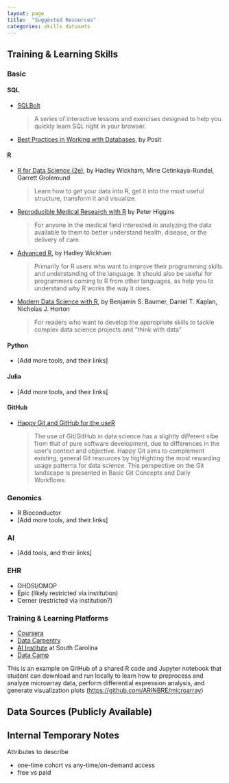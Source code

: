 ```yaml
---
layout: page
title:  "Suggested Resources"
categories: skills datasets
---
```


Training & Learning Skills
-------------

### Basic

#### SQL

* [SQLBolt](https://sqlbolt.com/)

  > A series of interactive lessons and exercises designed to help you quickly learn SQL right in your browser.

* [Best Practices in Working with Databases](https://solutions.posit.co/connections/db/), by Posit

#### R

* [R for Data Science (2e)](https://r4ds.hadley.nz/), by Hadley Wickham, Mine Cetinkaya-Rundel, Garrett Grolemund

  > Learn how to get your data into R, get it into the most useful structure, transform it and visualize.

* [Reproducible Medical Research with R](https://bookdown.org/pdr_higgins/rmrwr/) by Peter Higgins

  > For anyone in the medical field interested in analyzing the data available to them to better understand health, disease, or the delivery of care.

* [Advanced R](https://adv-r.hadley.nz/), by Hadley Wickham

  > Primarily for R users who want to improve their programming skills and understanding of the language. It should also be useful for programmers coming to R from other languages, as help you to understand why R works the way it does.

* [Modern Data Science with R](https://mdsr-book.github.io/mdsr2e/), by Benjamin S. Baumer, Daniel T. Kaplan, Nicholas J. Horton

  > For readers who want to develop the appropriate skills to tackle complex data science projects and “think with data”

#### Python

* [Add more tools, and their links]

#### Julia

* [Add more tools, and their links]

#### GitHub

* [Happy Git and GitHub for the useR](https://happygitwithr.com/)

  > The use of Git/GitHub in data science has a slightly different vibe from that of pure software development, due to differences in the user’s context and objective. Happy Git aims to complement existing, general Git resources by highlighting the most rewarding usage patterns for data science. This perspective on the Git landscape is presented in Basic Git Concepts and Daily Workflows.

### Genomics

* R Bioconductor
* [Add more tools, and their links]

### AI

* [Add tools, and their links]

### EHR

* OHDSI/OMOP
* Epic (likely restricted via institution)
* Cerner (restricted via institution?)

### Training & Learning Platforms

* [Coursera](https://www.coursera.org)
* [Data Carpentry](https://datacarpentry.org)
* [AI Institute](https://research.cec.sc.edu/aii) at South Carolina
* [Data Camp](https://www.datacamp.com/tutorial)

This is an example on GitHub of a shared R code and Jupyter notebook that student can download and run locally to learn how to preprocess and analyze microarray data, perform differential expression analysis, and generate visualization plots (https://github.com/ARINBRE/microarray)

Data Sources (Publicly Available)
-------------

Internal Temporary Notes
-------------

Attributes to describe

* one-time cohort vs any-time/on-demand access
* free vs paid
